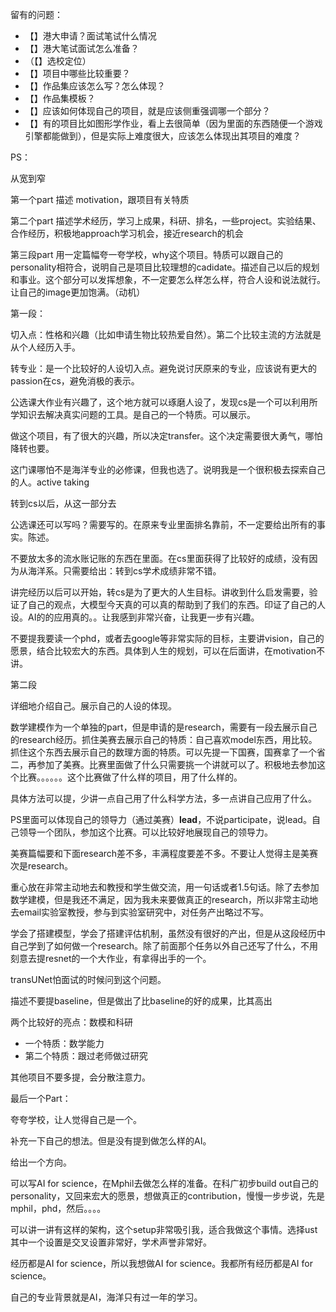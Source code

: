 留有的问题：

- 【】港大申请？面试笔试什么情况
- 【】港大笔试面试怎么准备？
- （【】选校定位）
- 【】项目中哪些比较重要？
- 【】作品集应该怎么写？怎么体现？
- 【】作品集模板？
- 【】应该如何体现自己的项目，就是应该侧重强调哪一个部分？
- 【】有的项目比如图形学作业，看上去很简单（因为里面的东西随便一个游戏引擎都能做到），但是实际上难度很大，应该怎么体现出其项目的难度？



PS：

从宽到窄

第一个part 描述 motivation，跟项目有关特质

第二个part 描述学术经历，学习上成果，科研、排名，一些project。实验结果、合作经历，积极地approach学习机会，接近research的机会

第三段part 用一定篇幅夸一夸学校，why这个项目。特质可以跟自己的personality相符合，说明自己是项目比较理想的cadidate。描述自己以后的规划和事业。这个部分可以发挥想象，不一定要怎么样怎么样，符合人设和说法就行。让自己的image更加饱满。（动机）



第一段：

切入点：性格和兴趣（比如申请生物比较热爱自然）。第二个比较主流的方法就是从个人经历入手。

转专业：是一个比较好的人设切入点。避免说讨厌原来的专业，应该说有更大的passion在cs，避免消极的表示。

公选课大作业有兴趣了，这个地方就可以琢磨人设了，发现cs是一个可以利用所学知识去解决真实问题的工具。是自己的一个特质。可以展示。

做这个项目，有了很大的兴趣，所以决定transfer。这个决定需要很大勇气，哪怕降转也要。

这门课哪怕不是海洋专业的必修课，但我也选了。说明我是一个很积极去探索自己的人。active taking

转到cs以后，从这一部分去

公选课还可以写吗？需要写的。在原来专业里面排名靠前，不一定要给出所有的事实。陈述。

不要放太多的流水账记账的东西在里面。在cs里面获得了比较好的成绩，没有因为从海洋系。只需要给出：转到cs学术成绩非常不错。

讲完经历以后可以开始，转cs是为了更大的人生目标。讲收到什么启发需要，验证了自己的观点，大模型今天真的可以真的帮助到了我们的东西。印证了自己的人设。AI的的应用真的。。让我感到非常兴奋，让我更一步有兴趣。

不要提我要读一个phd，或者去google等非常实际的目标，主要讲vision，自己的愿景，结合比较宏大的东西。具体到人生的规划，可以在后面讲，在motivation不讲。



第二段

详细地介绍自己。展示自己的人设的体现。

数学建模作为一个单独的part，但是申请的是research，需要有一段去展示自己的research经历。抓住美赛去展示自己的特质：自己喜欢model东西，用比较。抓住这个东西去展示自己的数理方面的特质。可以先提一下国赛，国赛拿了一个省二，再参加了美赛。比赛里面做了什么只需要挑一个讲就可以了。积极地去参加这个比赛。。。。。。这个比赛做了什么样的项目，用了什么样的。

具体方法可以提，少讲一点自己用了什么科学方法，多一点讲自己应用了什么。

PS里面可以体现自己的领导力（通过美赛）**lead**，不说participate，说lead。自己领导一个团队，参加这个比赛。可以比较好地展现自己的领导力。



美赛篇幅要和下面research差不多，丰满程度要差不多。不要让人觉得主是美赛次是research。

重心放在非常主动地去和教授和学生做交流，用一句话或者1.5句话。除了去参加数学建模，但是我还不满足，因为我未来要做真正的research，所以非常主动地去email实验室教授，参与到实验室研究中，对任务产出略过不写。

学会了搭建模型，学会了搭建评估机制，虽然没有很好的产出，但是从这段经历中自己学到了如何做一个research。除了前面那个任务以外自己还写了什么，不用刻意去提resnet的一个大作业，有拿得出手的一个。

transUNet怕面试的时候问到这个问题。

描述不要提baseline，但是做出了比baseline的好的成果，比其高出

两个比较好的亮点：数模和科研

- 一个特质：数学能力
- 第二个特质：跟过老师做过研究

其他项目不要多提，会分散注意力。



最后一个Part：

夸夸学校，让人觉得自己是一个。

补充一下自己的想法。但是没有提到做怎么样的AI。

给出一个方向。

可以写AI for science，在Mphil去做怎么样的准备。在科广初步build out自己的personality，又回来宏大的愿景，想做真正的contribution，慢慢一步步说，先是mphil，phd，然后。。。。

可以讲一讲有这样的架构，这个setup非常吸引我，适合我做这个事情。选择ust其中一个设置是交叉设置非常好，学术声誉非常好。

经历都是AI for science，所以我想做AI for science。我都所有经历都是AI for science。

自己的专业背景就是AI，海洋只有过一年的学习。

